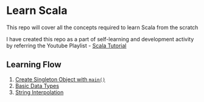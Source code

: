 # Learn Scala

This repo will cover all the concepts required to learn Scala from the scratch

I have created this repo as a part of self-learning and development activity by referring the Youtube Playlist - [Scala Tutorial](https://www.youtube.com/playlist?list=PLS1QulWo1RIagob5D6kMIAvu7DQC5VTh3)

## Learning Flow
1. [Create Singleton Object with `main()`](https://github.com/kunalashar25/learn-scala/blob/main/src/main/scala/Object/HelloWorld.scala)
2. [Basic Data Types](https://github.com/kunalashar25/learn-scala/blob/main/src/main/scala/DataTypes/DataTypesVariables.scala)
3. [String Interpolation](https://github.com/kunalashar25/learn-scala/blob/main/src/main/scala/Strings/StringInterpolation.scala)